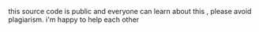 this source code is public and everyone can learn about this , please avoid plagiarism. 
i'm happy to help each other
